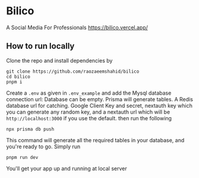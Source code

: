 # Bilico

A Social Media For Professionals
https://bilico.vercel.app/

## How to run locally

Clone the repo and install dependencies by

```console
git clone https://github.com/raozaeemshahid/bilico
cd bilico
pnpm i
```

Create a `.env` as given in `.env_example` and add the
Mysql database connection url: Database can be empty. Prisma will generate tables. A Redis database url for catching. Google Client Key and secret, nextauth key which you can generate any random key, and a nextauth url which will be `http://localhost:3000` if you use the default. then run the following

```console
npx prisma db push
```

This command will generate all the required tables in your database, and you're ready to go. Simply run

```console
pnpm run dev
```

You'll get your app up and running at local server
